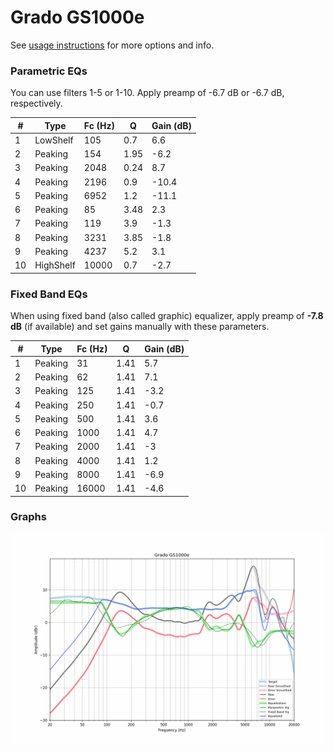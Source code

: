 # Grado GS1000e
See [usage instructions](https://github.com/jaakkopasanen/AutoEq#usage) for more options and info.

### Parametric EQs
You can use filters 1-5 or 1-10. Apply preamp of -6.7 dB or -6.7 dB, respectively.

|   # | Type      |   Fc (Hz) |    Q |   Gain (dB) |
|-----|-----------|-----------|------|-------------|
|   1 | LowShelf  |       105 | 0.7  |         6.6 |
|   2 | Peaking   |       154 | 1.95 |        -6.2 |
|   3 | Peaking   |      2048 | 0.24 |         8.7 |
|   4 | Peaking   |      2196 | 0.9  |       -10.4 |
|   5 | Peaking   |      6952 | 1.2  |       -11.1 |
|   6 | Peaking   |        85 | 3.48 |         2.3 |
|   7 | Peaking   |       119 | 3.9  |        -1.3 |
|   8 | Peaking   |      3231 | 3.85 |        -1.8 |
|   9 | Peaking   |      4237 | 5.2  |         3.1 |
|  10 | HighShelf |     10000 | 0.7  |        -2.7 |

### Fixed Band EQs
When using fixed band (also called graphic) equalizer, apply preamp of **-7.8 dB** (if available) and set gains manually with these parameters.

|   # | Type    |   Fc (Hz) |    Q |   Gain (dB) |
|-----|---------|-----------|------|-------------|
|   1 | Peaking |        31 | 1.41 |         5.7 |
|   2 | Peaking |        62 | 1.41 |         7.1 |
|   3 | Peaking |       125 | 1.41 |        -3.2 |
|   4 | Peaking |       250 | 1.41 |        -0.7 |
|   5 | Peaking |       500 | 1.41 |         3.6 |
|   6 | Peaking |      1000 | 1.41 |         4.7 |
|   7 | Peaking |      2000 | 1.41 |        -3   |
|   8 | Peaking |      4000 | 1.41 |         1.2 |
|   9 | Peaking |      8000 | 1.41 |        -6.9 |
|  10 | Peaking |     16000 | 1.41 |        -4.6 |

### Graphs
![](./Grado%20GS1000e.png)
